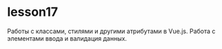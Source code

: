 # lesson17
Работы с классами, стилями и другими атрибутами в Vue.js. Работа с элементами ввода и валидация данных.
